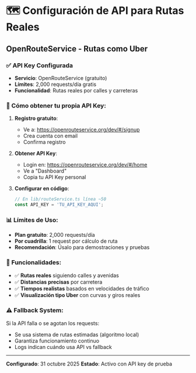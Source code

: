 # 🗺️ Configuración de API para Rutas Reales

## OpenRouteService - Rutas como Uber

### ✅ API Key Configurada
- **Servicio**: OpenRouteService (gratuito)
- **Límites**: 2,000 requests/día gratis
- **Funcionalidad**: Rutas reales por calles y carreteras

### 🔑 Cómo obtener tu propia API Key:

1. **Registro gratuito**:
   - Ve a: https://openrouteservice.org/dev/#/signup
   - Crea cuenta con email
   - Confirma registro

2. **Obtener API Key**:
   - Login en: https://openrouteservice.org/dev/#/home
   - Ve a "Dashboard" 
   - Copia tu API Key personal

3. **Configurar en código**:
   ```typescript
   // En lib/routeService.ts línea ~50
   const API_KEY = 'TU_API_KEY_AQUI';
   ```

### 📊 Límites de Uso:
- **Plan gratuito**: 2,000 requests/día
- **Por cuadrilla**: 1 request por cálculo de ruta
- **Recomendación**: Úsalo para demostraciones y pruebas

### 🚀 Funcionalidades:
- ✅ **Rutas reales** siguiendo calles y avenidas
- ✅ **Distancias precisas** por carretera  
- ✅ **Tiempos realistas** basados en velocidades de tráfico
- ✅ **Visualización tipo Uber** con curvas y giros reales

### ⚠️ Fallback System:
Si la API falla o se agotan los requests:
- Se usa sistema de rutas estimadas (algoritmo local)
- Garantiza funcionamiento continuo
- Logs indican cuándo usa API vs fallback

---
**Configurado**: 31 octubre 2025
**Estado**: Activo con API key de prueba